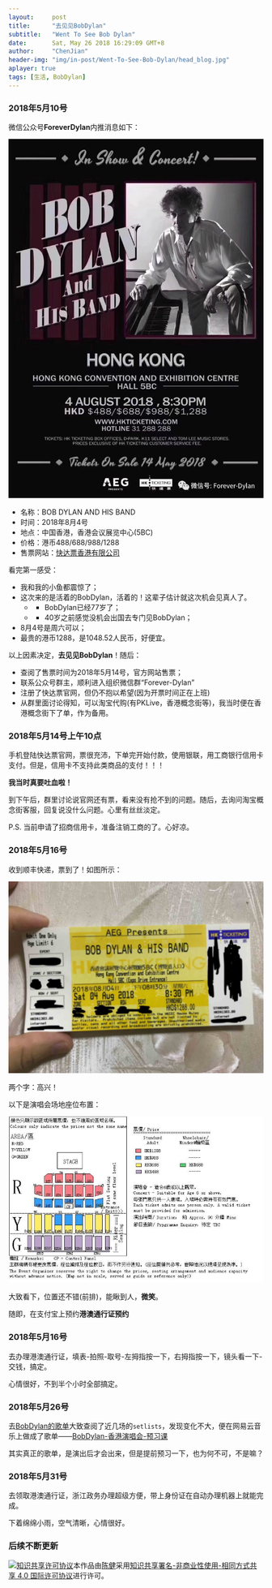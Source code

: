 ```yaml
---
layout:     post
title:      "去见见BobDylan"
subtitle:   "Went To See Bob Dylan"
date:       Sat, May 26 2018 16:29:09 GMT+8
author:     "ChenJian"
header-img: "img/in-post/Went-To-See-Bob-Dylan/head_blog.jpg"
aplayer: true
tags: [生活, BobDylan]
---
```


### 2018年5月10号

微信公众号**ForeverDylan**内推消息如下：

![BobDylan海报](/img/in-post/Went-To-See-Bob-Dylan/BobDylan_poster.jpg)

- 名称：BOB DYLAN AND HIS BAND
- 时间：2018年8月4号
- 地点：中国香港，香港会议展览中心(5BC)
- 价格：港币488/688/988/1288
- 售票网站：[快达票香港有限公司](http://www.hkticketing.com/)

看完第一感受：

- 我和我的小鱼都震惊了；
- 这次来的是活着的BobDylan，活着的！这辈子估计就这次机会见真人了。
	- - BobDylan已经77岁了；
	- - 40岁之前感觉没机会出国去专门见BobDylan；
- 8月4号是周六可以；
- 最贵的港币1288，是1048.52人民币，好便宜。

以上因素决定，**去见见BobDylan**！随后：

- 查阅了售票时间为2018年5月14号，官方网站售票；
- 联系公众号群主，顺利进入组织微信群“Forever-Dylan”
- 注册了快达票官网，但仍不抱以希望(因为开票时间正在上班)
- 从群里面讨论得知，可以淘宝代购(有PKLive，香港概念街等)，我当时便在香港概念街下了单，作为备用。


### 2018年5月14号上午10点

手机登陆快达票官网，票很充沛，下单完开始付款，使用银联，用工商银行信用卡支付。但是，信用卡不支持此类商品的支付！！！

**我当时真要吐血啦！**

到下午后，群里讨论说官网还有票，看来没有抢不到的问题。随后，去询问淘宝概念街客服，回复说没什么问题。心里有丝丝淡定。

P.S. 当前申请了招商信用卡，准备注销工商的了。心好凉。

### 2018年5月16号

收到顺丰快递，票到了！如图所示：

![BobDylan票](/img/in-post/Went-To-See-Bob-Dylan/BobDylan_ticket.jpg)

两个字：高兴！

以下是演唱会场地座位布置：

![BobDylan位置](/img/in-post/Went-To-See-Bob-Dylan/BobDylan_seat.jpg)

大致看下，位置还不错(前排)，能瞅到人，**微笑**。

随即，在支付宝上预约**港澳通行证预约**

### 2018年5月16号

去办理港澳通行证，填表-拍照-取号-左拇指按一下，右拇指按一下，镜头看一下-交钱，搞定。

心情很好，不到半个小时全部搞定。

### 2018年5月26号

去[BobDylan的歌单](http://www.bobdylan.com/setlists)大致查阅了近几场的`setlists`，发现变化不大，便在网易云音乐上做成了歌单——[BobDylan-香港演唱会-预习课](http://music.163.com/#/m/playlist?id=2241564764)

其实真正的歌单，是演出后才会出来，但是提前预习一下，也为何不可，不是嘛？

<div
    class="aplayer"
    data-id="2241564764"
    data-server="netease"
    data-type="playlist">
</div>

### 2018年5月31号

去领取港澳通行证，浙江政务办理超级方便，带上身份证在自动办理机器上就能完成。

下着绵绵小雨，空气清晰，心情很好。

### 后续不断更新


<a rel="license" href="http://creativecommons.org/licenses/by-nc-sa/4.0/"><img alt="知识共享许可协议" style="border-width:0" src="https://i.creativecommons.org/l/by-nc-sa/4.0/88x31.png" /></a>本作品由<a xmlns:cc="http://creativecommons.org/ns#" href="https://o-my-chenjian.com/2018/05/26/Went-To-See-Bob-Dylan/" property="cc:attributionName" rel="cc:attributionURL">陈健</a>采用<a rel="license" href="http://creativecommons.org/licenses/by-nc-sa/4.0/">知识共享署名-非商业性使用-相同方式共享 4.0 国际许可协议</a>进行许可。









